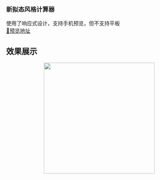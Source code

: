 ### 新拟态风格计算器
    
使用了响应式设计，支持手机预览，但不支持平板   
[🧮预览地址](http://fabulous528.club/vueCaculator/)

## 效果展示

<center class="half">
    <img src="https://i.loli.net/2020/06/30/1ATauctfMq7V5Dg.png" width="300"/>
</center>

